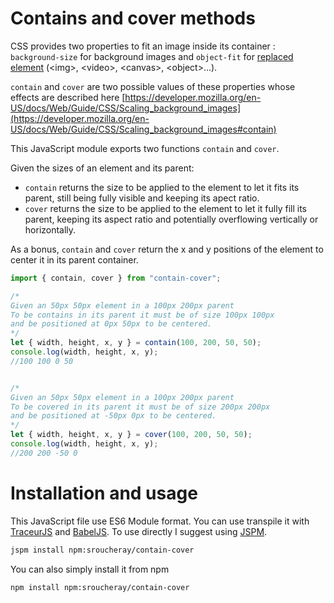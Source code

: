# Contains and cover methods

CSS provides two properties to fit an image inside its container : `background-size` for background images and `object-fit` for [replaced element](https://developer.mozilla.org/en-US/docs/Web/CSS/Replaced_element) (&lt;img&gt;, &lt;video&gt;, &lt;canvas&gt;, &lt;object&gt;...).

`contain` and `cover` are two possible values of these properties whose effects are described here [https://developer.mozilla.org/en-US/docs/Web/Guide/CSS/Scaling_background_images](https://developer.mozilla.org/en-US/docs/Web/Guide/CSS/Scaling_background_images#contain)

This JavaScript module exports two functions `contain` and `cover`.

Given the sizes of an element and its parent:
* `contain` returns the size to be applied to the element to let it fits its parent, still being fully visible and keeping its apect ratio.
* `cover` returns the size to be applied to the element to let it fully fill its parent, keeping its aspect ratio and potentially overflowing vertically or horizontally.

As a bonus, `contain` and `cover` return the x and y positions of the element to center it in its parent container.

```javascript
import { contain, cover } from "contain-cover";

/*
Given an 50px 50px element in a 100px 200px parent
To be contains in its parent it must be of size 100px 100px
and be positioned at 0px 50px to be centered.
*/
let { width, height, x, y } = contain(100, 200, 50, 50);
console.log(width, height, x, y);
//100 100 0 50


/*
Given an 50px 50px element in a 100px 200px parent
To be covered in its parent it must be of size 200px 200px
and be positioned at -50px 0px to be centered.
*/
let { width, height, x, y } = cover(100, 200, 50, 50);
console.log(width, height, x, y);
//200 200 -50 0
```

# Installation and usage
This JavaScript file use ES6 Module format. You can use transpile it with [TraceurJS](https://github.com/google/traceur-compiler) and [BabelJS](https://babeljs.io/). To use directly I suggest using [JSPM](http://jspm.io/).
```bash
jspm install npm:sroucheray/contain-cover
```
You can also simply install it from npm
```bash
npm install npm:sroucheray/contain-cover
```